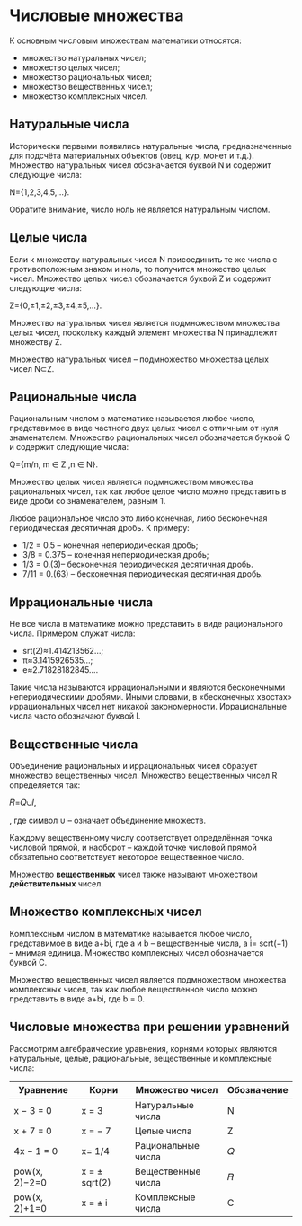 # Числовые множества

К основным числовым множествам математики относятся:

- множество натуральных чисел;
- множество целых чисел;
- множество рациональных чисел;
- множество вещественных чисел;
- множество комплексных чисел.

## Натуральные числа

Исторически первыми появились натуральные числа, предназначенные для подсчёта материальных объектов (овец, кур, монет и т.д.). Множество натуральных чисел обозначается буквой N и содержит следующие числа:

N={1,2,3,4,5,…}.

Обратите внимание, число ноль не является натуральным числом.

## Целые числа

Если к множеству натуральных чисел N присоединить те же числа с противоположным знаком и ноль, то получится множество целых чисел. Множество целых чисел обозначается буквой Z и содержит следующие числа:

Z={0,±1,±2,±3,±4,±5,…}.

Множество натуральных чисел является подмножеством множества целых чисел, поскольку каждый элемент множества N принадлежит множеству Z.

Множество натуральных чисел – подмножество множества целых чисел N⊂Z.

## Рациональные числа

Рациональным числом в математике называется любое число, представимое в виде частного двух целых чисел с отличным от нуля знаменателем. Множество рациональных чисел обозначается буквой Q и содержит следующие числа:

Q={m/n, m ∈ Z ,n ∈ N}.

Множество целых чисел является подмножеством множества рациональных чисел, так как любое целое число можно представить в виде дроби со знаменателем, равным 1.

Любое рациональное число это либо конечная, либо бесконечная периодическая десятичная дробь. К примеру:

- 1/2 = 0.5 – конечная непериодическая дробь;
- 3/8 = 0.375 – конечная непериодическая дробь;
- 1/3 = 0.(3)– бесконечная периодическая десятичная дробь.
- 7/11 = 0.(63) – бесконечная периодическая десятичная дробь.

## Иррациональные числа

Не все числа в математике можно представить в виде рационального числа. Примером служат числа:

- srt(2)≈1.414213562…;
- π≈3.1415926535…;
- e≈2.71828182845….

Такие числа называются иррациональными и являются бесконечными непериодическими дробями. Иными словами, в «бесконечных хвостах» иррациональных чисел нет никакой закономерности. Иррациональные числа часто обозначают буквой I.

## Вещественные числа

Объединение рациональных и иррациональных чисел образует множество вещественных чисел. Множество вещественных чисел R определяется так:

𝑅=𝑄∪𝐼,

, где символ ∪ – означает объединение множеств.

Каждому вещественному числу соответствует определённая точка числовой прямой, и наоборот – каждой точке числовой прямой обязательно соответствует некоторое вещественное число.

Множество **вещественных** чисел также называют множеством **действительных** чисел.

## Множество комплексных чисел

Комплексным числом в математике называется любое число, представимое в виде a+bi, где a и b – вещественные числа, а i= scrt(−1) – мнимая единица. Множество комплексных чисел обозначается буквой C.

Множество вещественных чисел является подмножеством множества комплексных чисел, так как любое вещественное число можно представить в виде a+bi, где b = 0.

## Числовые множества при решении уравнений

Рассмотрим алгебраические уравнения, корнями которых являются натуральные, целые, рациональные, вещественные и комплексные числа:

| Уравнение     | Корни         | Множество чисел    | Обозначение |
| ------------- | ------------- | ------------------ | ----------- |
| x − 3 = 0     | x = 3         | Натуральные числа  | N           |
| x + 7 = 0     | x = − 7       | Целые числа        | Z           |
| 4x − 1 = 0    | x= 1/4        | Рациональные числа | 𝑄           |
| pow(x, 2)−2=0 | x = ± sqrt(2) | Вещественные числа | 𝑅           |
| pow(x, 2)+1=0 | x = ± i       | Комплексные числа  | C           |
